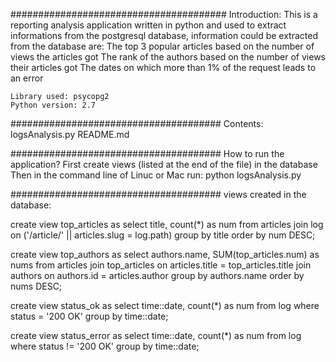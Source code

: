 #######################################
Introduction:
	This is a reporting analysis application written in python and used to extract informations from the postgresql database, 
	information could be extracted from the database are:
		The top 3 popular articles based on the number of views the articles got
		The rank of the authors based on the number of views their articles got
		The dates on which more than 1% of the request leads to an error

	Library used: psycopg2
	Python version: 2.7




######################################
Contents:
	logsAnalysis.py
	README.md


######################################
How to run the application?
	First create views (listed at the end of the file) in the database
	Then in the command line of Linuc or Mac run: python logsAnalysis.py






######################################
views created in the database:

create view top_articles as 
	select title, count(*) as num 
	from articles 
	join log on ('/article/' || articles.slug = log.path) 
	group by title 
	order by num DESC;

create view top_authors as 
	select authors.name, SUM(top_articles.num) as nums 
	from articles 
	join top_articles on articles.title = top_articles.title 
	join authors on authors.id = articles.author 
	group by authors.name 
	order by nums DESC;



create view status_ok as
	select time::date, count(*) as num 
	from log where status = '200 OK' 
	group by time::date;


create view status_error as
	select time::date, count(*) as num 
	from log where status != '200 OK' 
	group by time::date;

